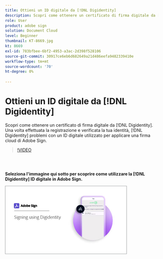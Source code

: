 ```yaml
---
title: Ottieni un ID digitale da [!DNL Digidentity]
description: Scopri come ottenere un certificato di firma digitale da [!DNL Digidentity]
role: User
product: adobe sign
solution: Document Cloud
level: Beginner
thumbnail: KT-8669.jpg
kt: 8669
exl-id: 783bfbee-6bf2-4953-a3ac-2d398f528106
source-git-commit: 30917ce6eb6d682649a21d486eefa9482339410e
workflow-type: tm+mt
source-wordcount: '70'
ht-degree: 0%

---
```


# Ottieni un ID digitale da [!DNL Digidentity]

Scopri come ottenere un certificato di firma digitale da [!DNL Digidentity]. Una volta effettuata la registrazione e verificata la tua identità, [!DNL Digidentity] problemi con un ID digitale utilizzato per applicare una firma cloud di Adobe Sign.

>[!VIDEO](https://video.tv.adobe.com/v/337067?hidetitle=true)

<br> 

**Seleziona l&#39;immagine qui sotto per scoprire come utilizzare la [!DNL Digidentity] ID digitale in Adobe Sign.**

[![image](assets/Digidentitysign_400.png)](digidentity-sign.md)
